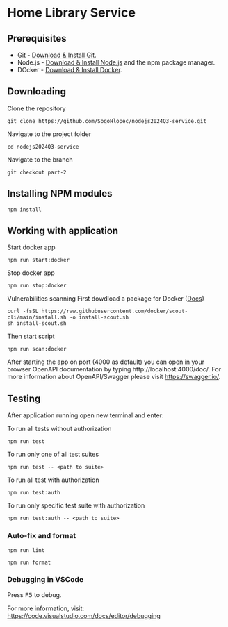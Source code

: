 # Home Library Service

## Prerequisites

- Git - [Download & Install Git](https://git-scm.com/downloads).
- Node.js - [Download & Install Node.js](https://nodejs.org/en/download/) and the npm package manager.
- DOcker - [Download & Install Docker](https://docs.docker.com/get-started/get-docker/).

## Downloading
Clone the repository
```
git clone https://github.com/SogoHlopec/nodejs2024Q3-service.git
```
Navigate to the project folder
```
cd nodejs2024Q3-service
```
Navigate to the branch
```
git checkout part-2
```

## Installing NPM modules

```
npm install
```

## Working with application
Start docker app

```
npm run start:docker
```

Stop docker app
```
npm run stop:docker
```

Vulnerabilities scanning
First dowdload a package for Docker ([Docs](https://docs.docker.com/scout/install/))
```
curl -fsSL https://raw.githubusercontent.com/docker/scout-cli/main/install.sh -o install-scout.sh
sh install-scout.sh
```
Then start script
```
npm run scan:docker
```

After starting the app on port (4000 as default) you can open
in your browser OpenAPI documentation by typing http://localhost:4000/doc/.
For more information about OpenAPI/Swagger please visit https://swagger.io/.

## Testing

After application running open new terminal and enter:

To run all tests without authorization

```
npm run test
```

To run only one of all test suites

```
npm run test -- <path to suite>
```

To run all test with authorization

```
npm run test:auth
```

To run only specific test suite with authorization

```
npm run test:auth -- <path to suite>
```

### Auto-fix and format

```
npm run lint
```

```
npm run format
```

### Debugging in VSCode

Press <kbd>F5</kbd> to debug.

For more information, visit: https://code.visualstudio.com/docs/editor/debugging

